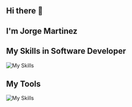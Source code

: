 ## Hi there 👋
## I'm Jorge Martinez <JoLuuMtz/>



## My Skills in Software Developer 



![My Skills](https://skillicons.dev/icons?i=js,html,css,angular,azure,bootstrap,cs,dotnet,mongodb,mysql,wordpress)


## My Tools 

![My Skills](https://skillicons.dev/icons?i=,git,github,npm,visualstudio,vscode,window,aws,docker)
